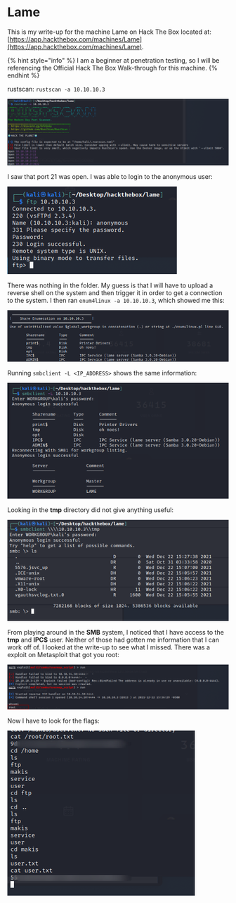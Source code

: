# Lame

This is my write-up for the machine Lame on Hack The Box located at: [https://app.hackthebox.com/machines/Lame](https://app.hackthebox.com/machines/Lame).

{% hint style="info" %}
I am a beginner at penetration testing, so I will be referencing the Official Hack The Box Walk-through for this machine.
{% endhint %}

rustscan:  `rustscan -a 10.10.10.3`

![](<../../.gitbook/assets/image (327) (1).png>)

I saw that port 21 was open. I was able to login to the anonymous user:

![](<../../.gitbook/assets/image (343) (1).png>)

There was nothing in the folder. My guess is that I will have to upload a reverse shell on the system and then trigger it in order to get a connection to the system. I then ran `enum4linux -a 10.10.10.3`, which showed me this:

![](<../../.gitbook/assets/image (336) (1).png>)

Running `smbclient -L <IP_ADDRESS>` shows the same information:

![](<../../.gitbook/assets/image (341) (1) (1).png>)

Looking in the **tmp** directory did not give anything useful:

![](<../../.gitbook/assets/image (349) (1).png>)

From playing around in the **SMB** system, I noticed that I have access to the **tmp** and **IPC$** user. Neither of those had gotten me information that I can work off of. I looked at the write-up to see what I missed. There was a exploit on Metasploit that got you root:

![](<../../.gitbook/assets/image (351) (1).png>)

Now I have to look for the flags:

![](<../../.gitbook/assets/image (339).png>)
